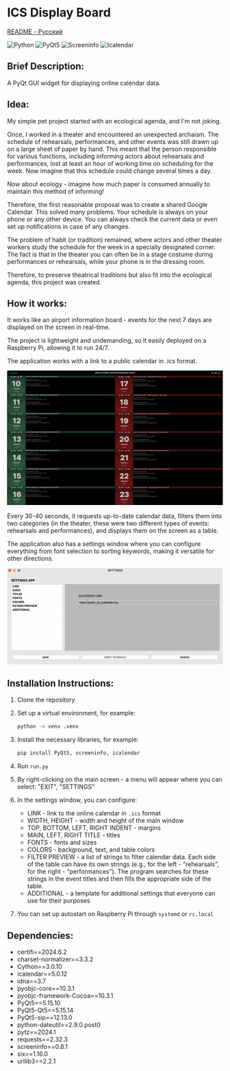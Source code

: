 # ICS Display Board

[README - Русский](README_ru.md)

![Python](https://img.shields.io/badge/Python-3.8.5-blue)
![PyQt5](https://img.shields.io/badge/PyQt5-5.15.4-blue)
![Screeninfo](https://img.shields.io/badge/Screeninfo-0.6.7-blue)
![Icalendar](https://img.shields.io/badge/Icalendar-4.0.7-blue)

## Brief Description:

A PyQt GUI widget for displaying online calendar data.

## Idea:

My simple pet project started with an ecological agenda, and I'm not joking.

Once, I worked in a theater and encountered an unexpected archaism. The schedule of rehearsals, performances, and other events was still drawn up on a large sheet of paper by hand. This meant that the person responsible for various functions, including informing actors about rehearsals and performances, lost at least an hour of working time on scheduling for the week. Now imagine that this schedule could change several times a day.

Now about ecology - imagine how much paper is consumed annually to maintain this method of informing!

Therefore, the first reasonable proposal was to create a shared Google Calendar. This solved many problems. Your schedule is always on your phone or any other device. You can always check the current data or even set up notifications in case of any changes.

The problem of habit (or tradition) remained, where actors and other theater workers study the schedule for the week in a specially designated corner. The fact is that in the theater you can often be in a stage costume during performances or rehearsals, while your phone is in the dressing room.

Therefore, to preserve theatrical traditions but also fit into the ecological agenda, this project was created.

## How it works:

It works like an airport information board - events for the next 7 days are displayed on the screen in real-time.

The project is lightweight and undemanding, so it easily deployed on a Raspberry Pi, allowing it to run 24/7.

The application works with a link to a public calendar in .ics format.

![Screenshot](static_readme/display_board_preview.png)

Every 30-40 seconds, it requests up-to-date calendar data, filters them into two categories (in the theater, these were two different types of events: rehearsals and performances), and displays them on the screen as a table.

The application also has a settings window where you can configure everything from font selection to sorting keywords, making it versatile for other directions.

![Screenshot](static_readme/settings_preview.gif)

## Installation Instructions:

1. Clone the repository
2. Set up a virtual environment, for example:

    ```bash
    python -m venv .venv
    ```

3. Install the necessary libraries, for example:

    ```bash
    pip install PyQt5, screeninfo, icalendar
    ```

4. Run `run.py`
5. By right-clicking on the main screen - a menu will appear where you can select: "EXIT", "SETTINGS"
6. In the settings window, you can configure:
    - LINK - link to the online calendar in `.ics` format
    - WIDTH, HEIGHT - width and height of the main window
    - TOP, BOTTOM, LEFT, RIGHT INDENT - margins
    - MAIN, LEFT, RIGHT TITLE - titles
    - FONTS - fonts and sizes
    - COLORS - background, text, and table colors
    - FILTER PREVIEW - a list of strings to filter calendar data. Each side of the table can have its own strings (e.g., for the left - “rehearsals”, for the right - “performances”). The program searches for these strings in the event titles and then fills the appropriate side of the table.
    - ADDITIONAL - a template for additional settings that everyone can use for their purposes
7. You can set up autostart on Raspberry Pi through `systemd` or `rc.local`

## Dependencies:
* certifi==2024.6.2
* charset-normalizer==3.3.2
* Cython==3.0.10
* icalendar==5.0.12
* idna==3.7
* pyobjc-core==10.3.1
* pyobjc-framework-Cocoa==10.3.1
* PyQt5==5.15.10
* PyQt5-Qt5==5.15.14
* PyQt5-sip==12.13.0
* python-dateutil==2.9.0.post0
* pytz==2024.1
* requests==2.32.3
* screeninfo==0.8.1
* six==1.16.0
* urllib3==2.2.1
